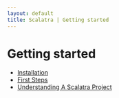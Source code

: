 ```yaml
---
layout: default
title: Scalatra | Getting started
---
```


<div class="page-header">
  <h1>Getting started</h1>
</div>

 * [Installation](installation.html)
 * [First Steps](first-steps.html)
 * [Understanding A Scalatra Project](understanding-scalatra.html)